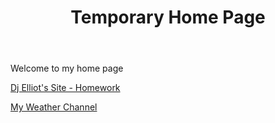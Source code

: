 <doctype html>
<html lang="en">

<head>
<meta charset='utf-8'>
<title> Home</title>
<link rel="stylesheet" type="text/css" href="../css/home-css.css" media="screen">
<meta name="viewport" content="width=device-width">
</head>

<header id="firstheader">
<h1>Temporary Home Page</h1>
</header>
<body>
<p> Welcome to my home page</p>
<p><a href="https://delliot3.github.io/homework/designprincipleassessment.html" target="_blank">Dj Elliot's Site - Homework</a></p>
<p><a href="../sandbox/franklin.html" target="_blank">My Weather Channel</a></p>
</body>
</html>
